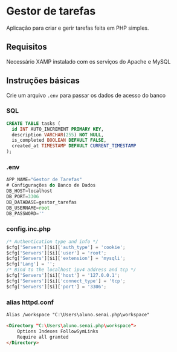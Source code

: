 # Gestor de tarefas

Aplicação para criar e gerir tarefas feita em PHP simples.

## Requisitos

Necessário XAMP instalado com os serviços do Apache e MySQL

## Instruções básicas

Crie um arquivo `.env` para passar os dados de acesso do banco

### SQL

```sql
CREATE TABLE tasks (
  id INT AUTO_INCREMENT PRIMARY KEY,
  description VARCHAR(255) NOT NULL,
  is_completed BOOLEAN DEFAULT FALSE,
  created_at TIMESTAMP DEFAULT CURRENT_TIMESTAMP
);
```

### .env

```javascript
APP_NAME="Gestor de Tarefas"
# Configurações do Banco de Dados
DB_HOST=localhost
DB_PORT=3306
DB_DATABASE=gestor_tarefas
DB_USERNAME=root
DB_PASSWORD=''
```

### config.inc.php

```javascript
/* Authentication type and info */
$cfg['Servers'][$i]['auth_type'] = 'cookie';
$cfg['Servers'][$i]['user'] = 'root';
$cfg['Servers'][$i]['extension'] = 'mysqli';
$cfg['Lang'] = '';
/* Bind to the localhost ipv4 address and tcp */
$cfg['Servers'][$i]['host'] = '127.0.0.1';
$cfg['Servers'][$i]['connect_type'] = 'tcp';
$cfg['Servers'][$i]['port'] = '3306';
```

### alias httpd.conf

```markdown
Alias /workspace "C:\Users\aluno.senai.php\workspace"

<Directory "C:\Users\aluno.senai.php\workspace">
    Options Indexes FollowSymLinks
    Require all granted
</Directory>
```
